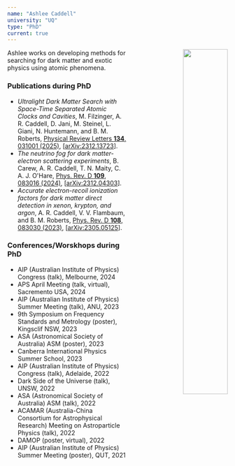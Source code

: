 ```yaml
---
name: "Ashlee Caddell"
university: "UQ"
type: "PhD"
current: true
---
```


<div align="right" width="45%" style="border-style:transparent; border-width:25px;">
  <img align="right" width="45%" src="{{site.baseurl}}/images/students/AshleeCaddell2.jpg">
</div>

Ashlee works on developing methods for searching for dark matter and exotic physics using atomic phenomena.

### Publications during PhD

* _Ultralight Dark Matter Search with Space-Time Separated Atomic Clocks and Cavities_, M. Filzinger, A. R. Caddell, D. Jani, M. Steinel, L. Giani, N. Huntemann, and B. M. Roberts, [Physical Review Letters **134**, 031001 (2025)](https://journals.aps.org/prl/abstract/10.1103/PhysRevLett.134.031001), [[arXiv:2312.13723](http://arxiv.org/abs/2312.13723)].
* _The neutrino fog for dark matter-electron scattering experiments_, B. Carew, A. R. Caddell, T. N. Maity, C. A. J. O'Hare, [Phys. Rev. D **109**, 083016 (2024)](https://journals.aps.org/prd/abstract/10.1103/PhysRevD.109.083016), [[arXiv:2312.04303](http://arxiv.org/abs/2312.04303)].
* _Accurate electron-recoil ionization factors for dark matter direct detection in xenon, krypton, and argon_, A. R. Caddell, V. V. Flambaum, and B. M. Roberts, [Phys. Rev. D **108**, 083030 (2023)](https://link.aps.org/doi/10.1103/PhysRevD.108.083030), [[arXiv:2305.05125](http://arxiv.org/abs/2305.05125)].

### Conferences/Worskhops during PhD

* AIP (Australian Institute of Physics) Congress (talk), Melbourne, 2024
* APS April Meeting (talk, virtual), Sacremento USA, 2024
* AIP (Australian Institute of Physics) Summer Meeting (talk), ANU, 2023
* 9th Symposium on Frequency Standards and Metrology (poster), Kingsclif NSW, 2023
* ASA (Astronomical Society of Australia) ASM (poster), 2023
* Canberra International Physics Summer School, 2023
* AIP (Australian Institute of Physics) Congress (talk), Adelaide, 2022
* Dark Side of the Universe (talk), UNSW, 2022
* ASA (Astronomical Society of Australia) ASM (talk), 2022
* ACAMAR (Australia-China Consortium for Astrophysical Research) Meeting on Astroparticle Physics (talk), 2022
* DAMOP (poster, virtual), 2022
* AIP (Australian Institute of Physics) Summer Meeting (poster), QUT, 2021
